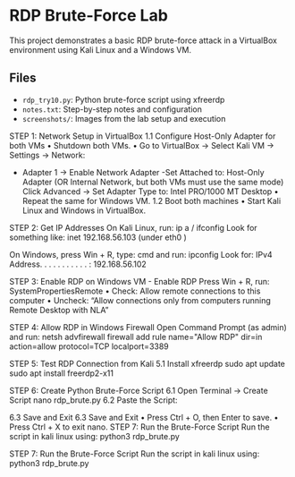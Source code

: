 # RDP Brute-Force Lab

This project demonstrates a basic RDP brute-force attack in a VirtualBox environment using Kali Linux and a Windows VM.

## Files
- `rdp_try10.py`: Python brute-force script using xfreerdp
- `notes.txt`: Step-by-step notes and configuration
- `screenshots/`: Images from the lab setup and execution

 STEP 1: Network Setup in VirtualBox
1.1 Configure Host-Only Adapter for both VMs
      • Shutdown both VMs.
      • Go to VirtualBox → Select Kali VM → Settings → Network:
  - Adapter 1 → Enable Network Adapter
  -Set Attached to: Host-Only Adapter
  (OR Internal Network, but both VMs must use the same mode)
  Click Advanced → Set Adapter Type to: Intel PRO/1000 MT Desktop 
    • Repeat the same for Windows VM.
1.2 Boot both machines
  • Start Kali Linux and Windows in VirtualBox.

 STEP 2: Get IP Addresses
On Kali Linux, run:
    ip a / ifconfig
Look for something like:
  	inet 192.168.56.103 (under eth0 )

On Windows, press Win + R, type: cmd and run:
    ipconfig
Look for:
    IPv4 Address. . . . . . . . . . . : 192.168.56.102


STEP 3: Enable RDP on Windows VM
    - Enable RDP
    Press Win + R, run:
    SystemPropertiesRemote
    • Check:  Allow remote connections to this computer
    • Uncheck:  “Allow connections only from computers running Remote Desktop with NLA”

STEP 4: Allow RDP in Windows Firewall
Open Command Prompt (as admin) and run:
netsh advfirewall firewall add rule name="Allow RDP" dir=in action=allow protocol=TCP localport=3389

 STEP 5: Test RDP Connection from Kali
5.1 Install xfreerdp
    sudo apt update
    sudo apt install freerdp2-x11

 STEP 6: Create Python Brute-Force Script
6.1 Open Terminal → Create Script
    nano rdp_brute.py
6.2 Paste the Script:

6.3 Save and Exit
	6.3 Save and Exit
      • Press Ctrl + O, then Enter to save.
      • Press Ctrl + X to exit nano.
 STEP 7: Run the Brute-Force Script
Run the script in kali linux using:
    python3 rdp_brute.py

 STEP 7: Run the Brute-Force Script
Run the script in kali linux using:
python3 rdp_brute.py


